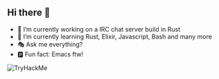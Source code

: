 ## Hi there 👋

- :crab: I’m currently working on a IRC chat server build in Rust
- :dizzy: I’m currently learning Rust, Elixir, Javascript, Bash and many more
- :performing_arts: Ask me everything?
- :parking: Fun fact: Emacs ftw!

<img src="https://tryhackme-badges.s3.amazonaws.com/12323fdsverv.png" alt="TryHackMe">

